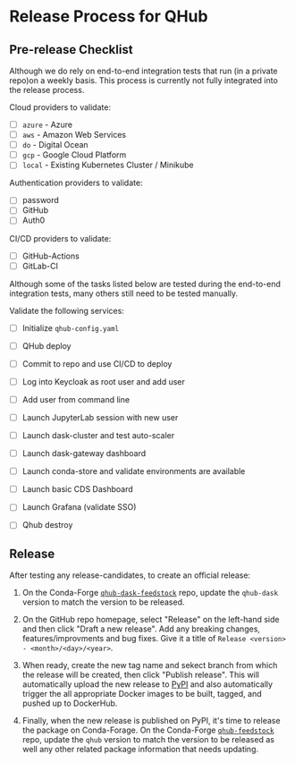 # Release Process for QHub

## Pre-release Checklist

Although we do rely on end-to-end integration tests that run (in a private repo)on a weekly basis. This process is currently not fully integrated into the release process.

Cloud providers to validate:
 - [ ] `azure` - Azure
 - [ ] `aws` - Amazon Web Services
 - [ ] `do` - Digital Ocean
 - [ ] `gcp` - Google Cloud Platform
 - [ ] `local` - Existing Kubernetes Cluster / Minikube

Authentication providers to validate:
- [ ] password
- [ ] GitHub
- [ ] Auth0

CI/CD providers to validate:
- [ ] GitHub-Actions
- [ ] GitLab-CI

Although some of the tasks listed below are tested during the end-to-end integration tests, many others still need to be tested manually.

Validate the following services:
- [ ] Initialize `qhub-config.yaml`
- [ ] QHub deploy
- [ ] Commit to repo and use CI/CD to deploy
- [ ] Log into Keycloak as root user and add user
- [ ] Add user from command line
- [ ] Launch JupyterLab session with new user
- [ ] Launch dask-cluster and test auto-scaler
- [ ] Launch dask-gateway dashboard
- [ ] Launch conda-store and validate environments are available
- [ ] Launch basic CDS Dashboard
- [ ] Launch Grafana (validate SSO)
- [ ] Qhub destroy


## Release

After testing any release-candidates, to create an official release:

1. On the Conda-Forge [`qhub-dask-feedstock`](https://github.com/conda-forge/qhub-dask-feedstock) repo, update the `qhub-dask` version to match the version to be released.

2. On the GitHub repo homepage, select "Release" on the left-hand side and then click "Draft a new release". Add any breaking changes, features/improvments and bug fixes. Give it a title of `Release <version> - <month>/<day>/<year>`.

3. When ready, create the new tag name and sekect branch from which the release will be created, then click "Publish release". This will automatically upload the new release to [PyPI](https://pypi.org/project/qhub/) and also automatically
trigger the all appropriate Docker images to be built, tagged, and pushed up to DockerHub.

4. Finally, when the new release is published on PyPI, it's time to release the package on Conda-Forage. On the Conda-Forge [`qhub-feedstock`](https://github.com/conda-forge/qhub-feedstock) repo, update the `qhub` version to match the version to be released as well any other related package information that needs updating.
